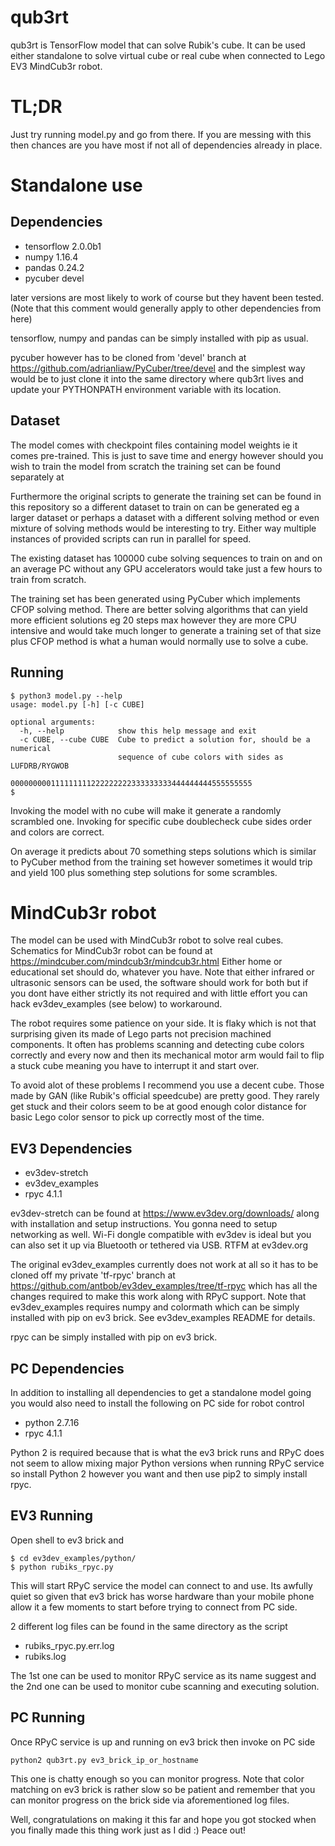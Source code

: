 qub3rt
======

qub3rt is TensorFlow model that can solve Rubik's cube. It can be used either
standalone to solve virtual cube or real cube when connected to Lego EV3
MindCub3r robot.

TL;DR
=====

Just try running model.py and go from there. If you are messing with this
then chances are you have most if not all of dependencies already in place.

Standalone use
==============

Dependencies
------------

- tensorflow 2.0.0b1
- numpy 1.16.4
- pandas 0.24.2
- pycuber devel

later versions are most likely to work of course but they havent been tested.
(Note that this comment would generally apply to other dependencies from here)

tensorflow, numpy and pandas can be simply installed with pip as usual.

pycuber however has to be cloned from 'devel' branch at
https://github.com/adrianliaw/PyCuber/tree/devel
and the simplest way would be to just clone it into the same directory where
qub3rt lives and update your PYTHONPATH environment variable with its location.

Dataset
-------

The model comes with checkpoint files containing model weights ie it comes
pre-trained. This is just to save time and energy however should you wish
to train the model from scratch the training set can be found separately at

Furthermore the original scripts to generate the training set can be found
in this repository so a different dataset to train on can be generated eg
a larger dataset or perhaps a dataset with a different solving method or
even mixture of solving methods would be interesting to try. Either way
multiple instances of provided scripts can run in parallel for speed.

The existing dataset has 100000 cube solving sequences to train on and on an
average PC without any GPU accelerators would take just a few hours to train
from scratch.

The training set has been generated using PyCuber which implements CFOP
solving method. There are better solving algorithms that can yield more
efficient solutions eg 20 steps max however they are more CPU intensive
and would take much longer to generate a training set of that size plus
CFOP method is what a human would normally use to solve a cube.

Running
-------

```
$ python3 model.py --help
usage: model.py [-h] [-c CUBE]

optional arguments:
  -h, --help            show this help message and exit
  -c CUBE, --cube CUBE  Cube to predict a solution for, should be a numerical
                        sequence of cube colors with sides as LUFDRB/RYGWOB
                        000000000111111111222222222333333333444444444555555555
$
```

Invoking the model with no cube will make it generate a randomly scrambled one.
Invoking for specific cube doublecheck cube sides order and colors are correct.

On average it predicts about 70 something steps solutions which is similar to
PyCuber method from the training set however sometimes it would trip and yield
100 plus something step solutions for some scrambles.

MindCub3r robot
===============

The model can be used with MindCub3r robot to solve real cubes. Schematics for
MindCub3r robot can be found at
https://mindcuber.com/mindcub3r/mindcub3r.html
Either home or educational set should do, whatever you have. Note that either
infrared or ultrasonic sensors can be used, the software should work for both
but if you dont have either strictly its not required and with little effort
you can hack ev3dev_examples (see below) to workaround.

The robot requires some patience on your side. It is flaky which is not that
surprising given its made of Lego parts not precision machined components.
It often has problems scanning and detecting cube colors correctly and every
now and then its mechanical motor arm would fail to flip a stuck cube meaning
you have to interrupt it and start over.

To avoid alot of these problems I recommend you use a decent cube. Those made
by GAN (like Rubik's official speedcube) are pretty good. They rarely get
stuck and their colors seem to be at good enough color distance for basic Lego
color sensor to pick up correctly most of the time.

EV3 Dependencies
----------------

- ev3dev-stretch
- ev3dev_examples
- rpyc 4.1.1

ev3dev-stretch can be found at
https://www.ev3dev.org/downloads/
along with installation and setup instructions. You gonna need to setup
networking as well. Wi-Fi dongle compatible with ev3dev is ideal but you
can also set it up via Bluetooth or tethered via USB. RTFM at ev3dev.org

The original ev3dev_examples currently does not work at all so it has to be
cloned off my private 'tf-rpyc' branch at
https://github.com/antbob/ev3dev_examples/tree/tf-rpyc
which has all the changes required to make this work along with RPyC support.
Note that ev3dev_examples requires numpy and colormath which can be simply
installed with pip on ev3 brick. See ev3dev_examples README for details.

rpyc can be simply installed with pip on ev3 brick.

PC Dependencies
---------------

In addition to installing all dependencies to get a standalone model going
you would also need to install the following on PC side for robot control

- python 2.7.16
- rpyc 4.1.1

Python 2 is required because that is what the ev3 brick runs and RPyC does
not seem to allow mixing major Python versions when running RPyC service so
install Python 2 however you want and then use pip2 to simply install rpyc.

EV3 Running
-----------

Open shell to ev3 brick and

```
$ cd ev3dev_examples/python/
$ python rubiks_rpyc.py
```

This will start RPyC service the model can connect to and use. Its awfully
quiet so given that ev3 brick has worse hardware than your mobile phone
allow it a few moments to start before trying to connect from PC side.

2 different log files can be found in the same directory as the script

- rubiks_rpyc.py.err.log
- rubiks.log

The 1st one can be used to monitor RPyC service as its name suggest and
the 2nd one can be used to monitor cube scanning and executing solution.

PC Running
----------

Once RPyC service is up and running on ev3 brick then invoke on PC side

```
python2 qub3rt.py ev3_brick_ip_or_hostname
```

This one is chatty enough so you can monitor progress. Note that color
matching on ev3 brick is rather slow so be patient and remember that
you can monitor progress on the brick side via aforementioned log files.

Well, congratulations on making it this far and hope you got stocked
when you finally made this thing work just as I did :)
Peace out!
